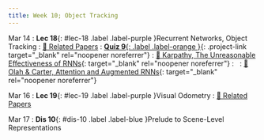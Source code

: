 ```yaml
---
title: Week 10; Object Tracking
---
```


Mar 14
: **Lec 18**{: #lec-18 .label .label-purple }Recurrent Networks, Object Tracking
  : [📃 Related Papers](/papers/#recurrent-networks-and-object-tracking)
: [**Quiz 9**{: .label .label-orange }](https://www.gradescope.com/courses/480760){: .project-link target="_blank" rel="noopener noreferrer"}
  : [📖 Karpathy, The Unreasonable Effectiveness of RNNs](http://karpathy.github.io/2015/05/21/rnn-effectiveness/){: target="_blank" rel="noopener noreferrer"}
: &nbsp;
  : [📖 Olah & Carter, Attention and Augmented RNNs](https://distill.pub/2016/augmented-rnns/){: target="_blank" rel="noopener noreferrer"}


Mar 16
: **Lec 19**{: #lec-19 .label .label-purple }Visual Odometry
  : [📃 Related Papers](/papers/#visual-odometry-and-localization)




Mar 17
: **Dis 10**{: #dis-10 .label .label-blue }Prelude to Scene-Level Representations
